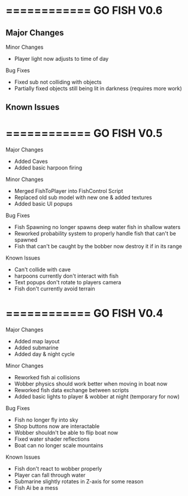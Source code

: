============
GO FISH V0.6
============
Major Changes
- 

Minor Changes
- Player light now adjusts to time of day

Bug Fixes
- Fixed sub not colliding with objects
- Partially fixed objects still being lit in darkness (requires more work)

Known Issues
- 

============
GO FISH V0.5
============
Major Changes
- Added Caves
- Added basic harpoon firing

Minor Changes
- Merged FishToPlayer into FishControl Script
- Replaced old sub model with new one & added textures
- Added basic UI popups

Bug Fixes
- Fish Spawning no longer spawns deep water fish in shallow waters
- Reworked probability system to properly handle fish that can't be spawned
- Fish that can't be caught by the bobber now destroy it if in its range

Known Issues
- Can't collide with cave
- harpoons currently don't interact with fish
- Text popups don't rotate to players camera
- Fish don't currently avoid terrain

============
GO FISH V0.4
============

Major Changes
- Added map layout
- Added submarine
- Added day & night cycle

Minor Changes
- Reworked fish ai collisions
- Wobber physics should work better when moving in boat now
- Reworked fish data exchange between scripts
- Added basic lights to player & wobber at night (temporary for now)

Bug Fixes
- Fish no longer fly into sky
- Shop buttons now are interactable
- Wobber shouldn't be able to flip boat now
- Fixed water shader reflections
- Boat can no longer scale mountains

Known Issues
- Fish don't react to wobber properly
- Player can fall through water
- Submarine slightly rotates in Z-axis for some reason
- Fish Ai be a mess


